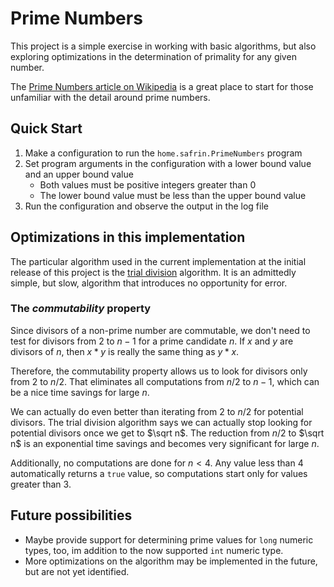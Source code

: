 # Prime Numbers

This project is a simple exercise in working with basic algorithms, but also
exploring optimizations in the determination of primality for any given number.

The [Prime Numbers article on Wikipedia](https://en.wikipedia.org/wiki/Prime_number)
is a great place to start for those unfamiliar with the detail around prime
numbers.

## Quick Start

1. Make a configuration to run the `home.safrin.PrimeNumbers` program
2. Set program arguments in the configuration with a lower bound value and an
upper bound value
    * Both values must be positive integers greater than 0
    * The lower bound value must be less than the upper bound value
3. Run the configuration and observe the output in the log file

## Optimizations in this implementation

The particular algorithm used in the current implementation at the initial
release of this project is the
[trial division](https://en.wikipedia.org/wiki/Trial_division) algorithm.
It is an admittedly simple, but slow, algorithm that introduces no
opportunity for error.

### The _commutability_ property

Since divisors of a non-prime number are commutable, we don't need to test
for divisors from $2$ to $n - 1$ for a prime candidate $n$. If $x$ and $y$
are divisors of $n$, then $x * y$ is really the same thing as $y * x$.

Therefore, the commutability property allows us to look for divisors only
from $2$ to $n / 2$. That eliminates all computations from $n / 2$ to
$n - 1$, which can be a nice time savings for large $n$.

We can actually do even better than iterating from $2$ to $n / 2$ for
potential divisors. The trial division algorithm says we can actually stop
looking for potential divisors once we get to $\sqrt n$. The reduction
from $n / 2$ to $\sqrt n$ is an exponential time savings and becomes very
significant for large $n$.

Additionally, no computations are done for $n < 4$. Any value less than
$4$ automatically returns a `true` value, so computations start only for
values greater than $3$.

## Future possibilities

* Maybe provide support for determining prime values for `long` numeric
types, too, im addition to the now supported `int` numeric type.
* More optimizations on the algorithm may be implemented in the future,
but are not yet identified.
